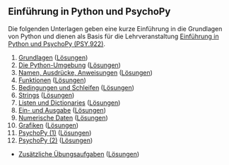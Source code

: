 ## Einführung in Python und PsychoPy

Die folgenden Unterlagen geben eine kurze Einführung in die Grundlagen von Python und dienen als Basis für die Lehrveranstaltung [Einführung in Python und PsychoPy (PSY.922)](https://online.uni-graz.at/kfu_online/pl/ui/$ctx/wbLv.wbShowLVDetail?pStpSpNr=951779).

 1. [Grundlagen](https://cbrnr.quarto.pub/python-25w-01/) ([Lösungen](https://cbrnr.quarto.pub/python-25w-01-solutions))
 2. [Die Python-Umgebung](https://cbrnr.quarto.pub/python-25w-02) ([Lösungen](https://cbrnr.quarto.pub/python-25w-02-solutions))
 3. [Namen, Ausdrücke, Anweisungen](https://cbrnr.quarto.pub/python-25w-03) ([Lösungen](https://cbrnr.quarto.pub/python-25w-03-solutions))
 4. [Funktionen](https://cbrnr.quarto.pub/python-25w-04) ([Lösungen](https://cbrnr.quarto.pub/python-25w-04-solutions))
 5. [Bedingungen und Schleifen](https://cbrnr.quarto.pub/python-25w-05) ([Lösungen](https://cbrnr.quarto.pub/python-25w-05-solutions))
 6. [Strings]() ([Lösungen]())
 7. [Listen und Dictionaries]() ([Lösungen]())
 8. [Ein- und Ausgabe]() ([Lösungen]())
 9. [Numerische Daten]() ([Lösungen]())
10. [Grafiken]() ([Lösungen]())
11. [PsychoPy (1)]() ([Lösungen]())
12. [PsychoPy (2)]() ([Lösungen]())

- [Zusätzliche Übungsaufgaben]() ([Lösungen]())
